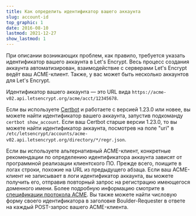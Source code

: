 ```yaml
---
title: Как определить идентификатор вашего аккаунта
slug: account-id
top_graphic: 1
date: 2016-08-10
lastmod: 2021-12-27
show_lastmod: 1
---
```



При описании возникающих проблем, как правило, требуется указать идентификатор вашего аккаунта в Let's Encrypt. Весь процесс создания аккаунта автоматизирован, взаимодействие с серверами Let's Encrypt ведёт ваш ACME-клиент. Также, у вас может быть несколько аккаунтов для Let's Encrypt.

Идентификатор вашего аккаунта — это URL вида `https://acme-v02.api.letsencrypt.org/acme/acct/12345678`.

Если вы используете [Certbot](https://certbot.eff.org/) и работаете с версией 1.23.0 или новее, вы можете найти идентификатор вашего аккаунта, запустив подкоманду `certbot show_account`. Если ваш Certbot старше версии 1.23.0, то вы можете найти идентификатор аккаунта, посмотрев на поле "uri" в `/etc/letsencrypt/accounts/acme-v02.api.letsencrypt.org/directory/*/regr.json`.

Если вы используете альтернативный ACME-клиент, конкретные рекомендации по определению идентификатора аккаунта зависят от программной реализации клиентского ПО. Прежде всего, поищите в логах строки, похожие на URL из предыдущего абзаца. Если ваш ACME-клиент не записывает в логи идентификатор аккаунта, вы можете получить его, отправив повторный запрос на регистрацию имеющегося доменного имени. Более подробную информацию смотрите в [спецификации протокола ACME](https://tools.ietf.org/html/rfc8555#section-7.3). Вы также можете найти числовую форму своего идентификатора в заголовке Boulder-Requester в ответе на каждый POST-запрос вашего ACME-клиента.
